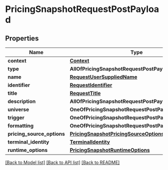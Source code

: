 # PricingSnapshotRequestPostPayload

## Properties
Name | Type | Description | Notes
------------ | ------------- | ------------- | -------------
**context** | [**Context**](Context.md) |  | [optional] 
**type** | **AllOfPricingSnapshotRequestPostPayloadType** |  | 
**name** | [**RequestUserSuppliedName**](RequestUserSuppliedName.md) |  | [optional] 
**identifier** | [**RequestIdentifier**](RequestIdentifier.md) |  | [optional] 
**title** | [**RequestTitle**](RequestTitle.md) |  | [optional] 
**description** | **AllOfPricingSnapshotRequestPostPayloadDescription** |  | [optional] 
**universe** | **OneOfPricingSnapshotRequestPostPayloadUniverse** |  | 
**trigger** | **OneOfPricingSnapshotRequestPostPayloadTrigger** |  | 
**formatting** | **OneOfPricingSnapshotRequestPostPayloadFormatting** |  | [optional] 
**pricing_source_options** | [**PricingSnapshotPricingSourceOptions**](PricingSnapshotPricingSourceOptions.md) |  | [optional] 
**terminal_identity** | [**TerminalIdentity**](TerminalIdentity.md) |  | [optional] 
**runtime_options** | [**PricingSnapshotRuntimeOptions**](PricingSnapshotRuntimeOptions.md) |  | [optional] 

[[Back to Model list]](../README.md#documentation-for-models) [[Back to API list]](../README.md#documentation-for-api-endpoints) [[Back to README]](../README.md)

